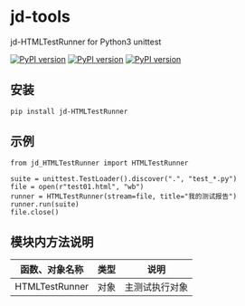 # jd-tools

jd-HTMLTestRunner for Python3 unittest 

[![PyPI version](https://badge.fury.io/py/jd-HTMLTestRunner.svg)](https://pypi.python.org/pypi/jd-HTMLTestRunner)
[![PyPI version](https://img.shields.io/pypi/pyversions/jd-HTMLTestRunner)](https://pypi.python.org/pypi/jd-HTMLTestRunner)
[![PyPI version](https://img.shields.io/pypi/dm/jd-HTMLTestRunner)](https://pypi.python.org/pypi/jd-HTMLTestRunner)


## 安装

```
pip install jd-HTMLTestRunner
```

## 示例

```
from jd_HTMLTestRunner import HTMLTestRunner

suite = unittest.TestLoader().discover(".", "test_*.py")
file = open(r"test01.html", "wb")
runner = HTMLTestRunner(stream=file, title="我的测试报告")
runner.run(suite)
file.close()
```


## 模块内方法说明

| 函数、对象名称            | 类型    | 说明                          |
|---------------------------|---------|-------------------------------|
| HTMLTestRunner            | 对象    | 主测试执行对象   |

